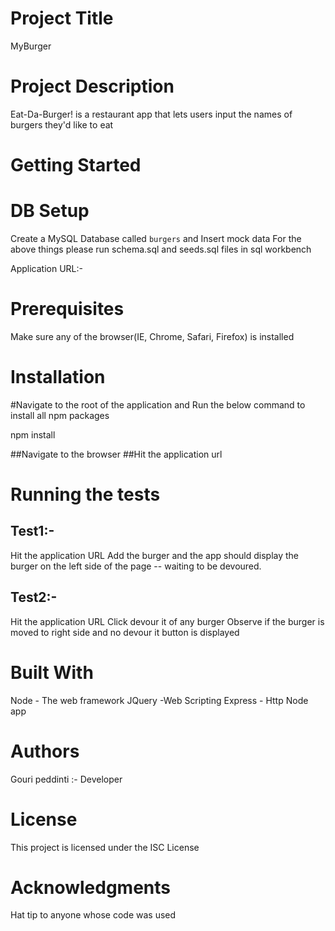 # Project Title
MyBurger

# Project Description
Eat-Da-Burger! is a restaurant app that lets users input the names of burgers they'd like to eat

# Getting Started
# DB Setup
Create a MySQL Database called `burgers` and Insert mock data
For the above things please run schema.sql and seeds.sql files in sql workbench

Application URL:-  

# Prerequisites
Make sure any of the browser(IE, Chrome, Safari, Firefox) is installed

# Installation
#Navigate to the root of the application and Run the below command to install all npm packages

npm install 

##Navigate to the browser
##Hit the application url

# Running the tests
## Test1:-
Hit the application URL
Add the burger and the app should display the burger on the left side of the page -- waiting to be devoured.

## Test2:-
Hit the application URL
Click devour it of any burger
Observe if the burger is moved to right side and no devour it button is displayed

# Built With
Node - The web framework
JQuery -Web Scripting
Express - Http Node app

# Authors
Gouri peddinti :- Developer

# License
This project is licensed under the ISC License

# Acknowledgments
Hat tip to anyone whose code was used

